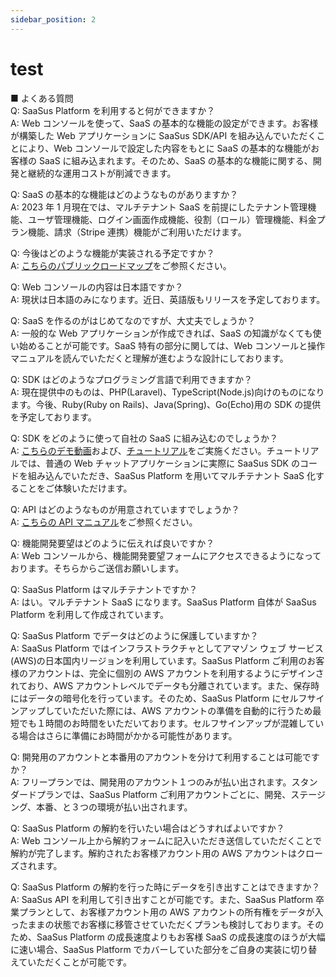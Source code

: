 ```yaml
---
sidebar_position: 2
---
```


# test

■ よくある質問  
Q: SaaSus Platform を利用すると何ができますか？  
A: Web コンソールを使って、SaaS の基本的な機能の設定ができます。お客様が構築した Web アプリケーションに SaaSus SDK/API を組み込んでいただくことにより、Web コンソールで設定した内容をもとに SaaS の基本的な機能がお客様の SaaS に組み込まれます。そのため、SaaS の基本的な機能に関する、開発と継続的な運用コストが削減できます。

Q: SaaS の基本的な機能はどのようなものがありますか？  
A: 2023 年 1 月現在では、マルチテナント SaaS を前提にしたテナント管理機能、ユーザ管理機能、ログイン画面作成機能、役割（ロール）管理機能、料金プラン機能、請求（Stripe 連携）機能がご利用いただけます。

Q: 今後はどのような機能が実装される予定ですか？  
A: [こちらのパブリックロードマップ](https://github.com/orgs/saasus-platform/projects/1)をご参照ください。

Q: Web コンソールの内容は日本語ですか？  
A: 現状は日本語のみになります。近日、英語版もリリースを予定しております。

Q: SaaS を作るのがはじめてなのですが、大丈夫でしょうか？  
A: 一般的な Web アプリケーションが作成できれば、SaaS の知識がなくても使い始めることが可能です。SaaS 特有の部分に関しては、Web コンソールと操作マニュアルを読んでいただくと理解が進むような設計にしております。

Q: SDK はどのようなプログラミング言語で利用できますか？  
A: 現在提供中のものは、PHP(Laravel)、TypeScript(Node.js)向けのものになります。今後、Ruby(Ruby on Rails)、Java(Spring)、Go(Echo)用の SDK の提供を予定しております。

Q: SDK をどのように使って自社の SaaS に組み込むのでしょうか？  
A: [こちらのデモ動画](https://www.youtube.com/watch?v=deSkPJ-zTgw)および、[チュートリアル](https://docs.saasus.io/docs/prepare-the-sample-application-jp)をご実施ください。チュートリアルでは、普通の Web チャットアプリケーションに実際に SaaSus SDK のコードを組み込んでいただき、SaaSus Platform を用いてマルチテナント SaaS 化することをご体験いただけます。

Q: API はどのようなものが用意されていますでしょうか？  
A: [こちらの API マニュアル](https://docs.saasus.io/reference/getting-started-with-your-api)をご参照ください。

Q: 機能開発要望はどのように伝えれば良いですか？  
A: Web コンソールから、機能開発要望フォームにアクセスできるようになっております。そちらからご送信お願いします。

Q: SaaSus Platform はマルチテナントですか？  
A: はい。マルチテナント SaaS になります。SaaSus Platform 自体が SaaSus Platform を利用して作成されています。

Q: SaaSus Platform でデータはどのように保護していますか？  
A: SaaSus Platform ではインフラストラクチャとしてアマゾン ウェブ サービス(AWS)の日本国内リージョンを利用しています。SaaSus Platform ご利用のお客様のアカウントは、完全に個別の AWS アカウントを利用するようにデザインされており、AWS アカウントレベルでデータも分離されています。また、保存時にはデータの暗号化を行っています。そのため、SaaSus Platform にセルフサインアップしていただいた際には、AWS アカウントの準備を自動的に行うため最短でも１時間のお時間をいただいております。セルフサインアップが混雑している場合はさらに準備にお時間がかかる可能性があります。

Q: 開発用のアカウントと本番用のアカウントを分けて利用することは可能ですか？  
A: フリープランでは、開発用のアカウント１つのみが払い出されます。スタンダードプランでは、SaaSus Platform ご利用アカウントごとに、開発、ステージング、本番、と３つの環境が払い出されます。

Q: SaaSus Platform の解約を行いたい場合はどうすればよいですか？  
A: Web コンソール上から解約フォームに記入いただき送信していただくことで解約が完了します。解約されたお客様アカウント用の AWS アカウントはクローズされます。

Q: SaaSus Platform の解約を行った時にデータを引き出すことはできますか？  
A: SaaSus API を利用して引き出すことが可能です。また、SaaSus Platform 卒業プランとして、お客様アカウント用の AWS アカウントの所有権をデータが入ったままの状態でお客様に移管させていただくプランも検討しております。そのため、SaaSus Platform の成長速度よりもお客様 SaaS の成長速度のほうが大幅に速い場合、SaaSus Platform でカバーしていた部分をご自身の実装に切り替えていただくことが可能です。
